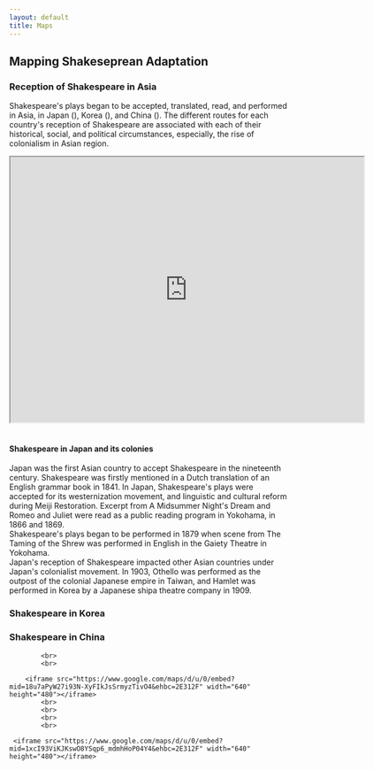 ```yaml
---
layout: default
title: Maps
---
```


## Mapping Shakeseprean Adaptation 

### Reception of Shakespeare in Asia

Shakespeare's plays began to be accepted, translated, read, and performed in Asia, in Japan (), Korea (), and China (). The different routes for each country's reception of Shakespeare are associated with each of their historical, social, and political circumstances, especially, the rise of colonialism in Asian region. 
</br>

<iframe src="https://www.google.com/maps/d/embed?mid=1T5idmBurEaoomhBkTD-6K988U-x4C0I&ehbc=2E312F" width="640" height="480"></iframe> 
			<br>
			<br>
			
 #### Shakespeare in Japan and its colonies

Japan was the first Asian country to accept Shakespeare in the nineteenth century. Shakespeare was firstly mentioned in a Dutch translation of an English grammar book in 1841. In Japan, Shakespeare's plays were accepted for its westernization movement, and linguistic and cultural reform during Meiji Restoration. Excerpt from A Midsummer Night's Dream and Romeo and Juliet were read as a public reading program in Yokohama, in 1866 and 1869. 
</br>
Shakespeare's plays began to be performed in 1879 when scene from The Taming of the Shrew was performed in English in the Gaiety Theatre in Yokohama. 
</br>
Japan's reception of Shakespeare impacted other Asian countries under Japan's colonialist movement. In 1903, Othello was performed as the outpost of the colonial Japanese empire in Taiwan, and Hamlet was performed in Korea by a Japanese shipa theatre company in 1909. 
</br>

### Shakespeare in Korea


### Shakespeare in China
			<br>
			<br>
      
		<iframe src="https://www.google.com/maps/d/u/0/embed?mid=18u7aPyW27i93N-XyFIkJsSrmyzTivO4&ehbc=2E312F" width="640" height="480"></iframe> 
			<br>
			<br>
			<br>
			<br>
			
     <iframe src="https://www.google.com/maps/d/u/0/embed?mid=1xcI93ViKJKswO8YSqp6_mdmhHoP04Y4&ehbc=2E312F" width="640" height="480"></iframe> 
